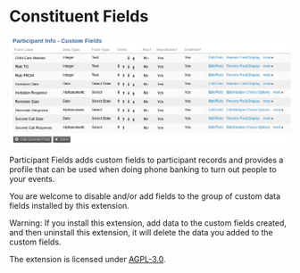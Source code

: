 # Constituent Fields 

![Screenshot](/images/screenshot.png)

Participant Fields adds custom fields to participant records and provides a
profile that can be used when doing phone banking to turn out people to your
events.

You are welcome to disable and/or add fields to the group of custom data fields
installed by this extension.

Warning: If you install this extension, add data to the custom fields created,
and then uninstall this extension, it will delete the data you added to the
custom fields.

The extension is licensed under [AGPL-3.0](LICENSE.txt).


